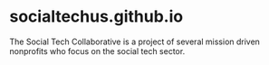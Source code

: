 # socialtechus.github.io
The Social Tech Collaborative is a project of several mission driven nonprofits who focus on the social tech sector.
